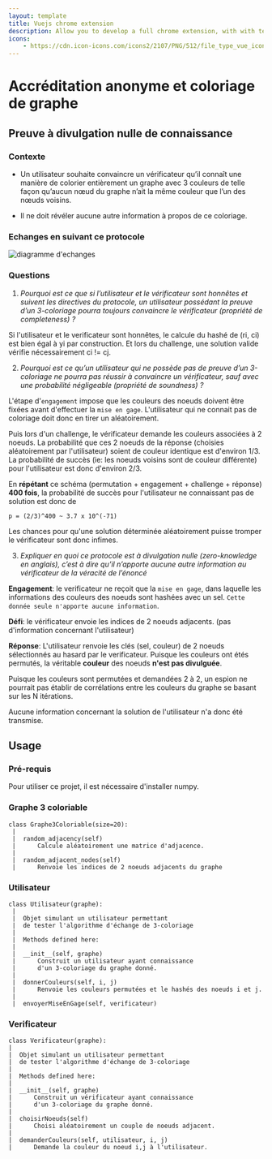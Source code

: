 ```yaml
---
layout: template
title: Vuejs chrome extension
description: Allow you to develop a full chrome extension, with with templating, routing... using Vuejs
icons:
    - https://cdn.icon-icons.com/icons2/2107/PNG/512/file_type_vue_icon_130078.png
---
```



# Accréditation anonyme et coloriage de graphe

## Preuve à divulgation nulle de connaissance

### Contexte

* Un utilisateur souhaite convaincre un vérificateur qu’il connaît une manière
de colorier entièrement un graphe avec 3 couleurs de telle façon qu’aucun
nœud du graphe n’ait la même couleur que l’un des nœuds voisins.

* Il ne doit révéler aucune autre information à propos de ce coloriage.

### Echanges en suivant ce protocole
![diagramme d'echanges](docs/echanges.png)

### Questions

1. *Pourquoi est ce que si l’utilisateur et le vérificateur sont honnêtes et suivent les directives du protocole, un utilisateur possédant la preuve d’un 3-coloriage pourra toujours convaincre le vérificateur (propriété de completeness) ?*

Si l'utilisateur et le verificateur sont honnêtes, le calcule du hashé de (ri, ci) est bien égal à yi par construction. Et lors du challenge, une solution valide vérifie nécessairement ci != cj.

2. *Pourquoi est ce qu’un utilisateur qui ne possède pas de preuve d’un 3-coloriage ne pourra pas réussir à convaincre un vérificateur, sauf avec une probabilité négligeable (propriété de soundness) ?*

L'étape d'`engagement` impose que les couleurs des noeuds doivent être fixées avant d'effectuer la `mise en gage`. L'utilisateur qui ne connait pas de coloriage doit donc en tirer un aléatoirement.

Puis lors d'un challenge, le vérificateur demande les couleurs associées à 2 noeuds. La probabilité que ces 2 noeuds de la réponse (choisies aléatoirement par l'utilisateur) soient de couleur identique est d'environ 1/3. La probabilité de succès (ie: les noeuds voisins sont de couleur différente) pour l'utilisateur est donc d'environ 2/3.

En **répétant** ce schéma (permutation + engagement + challenge + réponse) **400 fois**, la probabilité de succès pour l'utilisateur ne connaissant pas de solution est donc de 

    p = (2/3)^400 ~ 3.7 x 10^(-71)

Les chances pour qu'une solution déterminée aléatoirement puisse tromper le vérificateur sont donc infimes.

3. *Expliquer en quoi ce protocole est à divulgation nulle (zero-knowledge en anglais), c’est à dire qu’il n’apporte aucune autre information au vérificateur de la véracité de l’énoncé*


**Engagement**: le verificateur ne reçoit que la `mise en gage`, dans laquelle les informations des couleurs des noeuds sont hashées avec un sel. `Cette donnée seule n'apporte aucune information`.

**Défi**: le vérificateur envoie les indices de 2 noeuds adjacents. (pas d'information concernant l'utilisateur)

**Réponse**: L'utilisateur renvoie les clés (sel, couleur) de 2 noeuds sélectionnés au hasard par le verificateur. Puisque les couleurs ont étés permutés, la véritable **couleur** des noeuds **n'est pas divulguée**.

Puisque les couleurs sont permutées et demandées 2 à 2, un espion ne pourrait pas établir de corrélations entre les couleurs du graphe se basant sur les N itérations.

Aucune information concernant la solution de l'utilisateur n'a donc été transmise.

## Usage

### Pré-requis

Pour utiliser ce projet, il est nécessaire d'installer numpy.

### Graphe 3 coloriable

```
class Graphe3Coloriable(size=20):
 |  
 |  random_adjacency(self)
 |      Calcule aléatoirement une matrice d'adjacence.
 |  
 |  random_adjacent_nodes(self)
 |      Renvoie les indices de 2 noeuds adjacents du graphe
 ```

### Utilisateur

```
class Utilisateur(graphe):
 |  
 |  Objet simulant un utilisateur permettant
 |  de tester l'algorithme d'échange de 3-coloriage
 |  
 |  Methods defined here:
 |  
 |  __init__(self, graphe)
 |      Construit un utilisateur ayant connaissance
 |      d'un 3-coloriage du graphe donné.
 |  
 |  donnerCouleurs(self, i, j)
 |      Renvoie les couleurs permutées et le hashés des noeuds i et j.
 |  
 |  envoyerMiseEnGage(self, verificateur)
 ```

 ### Verificateur
 ```
 class Verificateur(graphe):
 |  
 |  Objet simulant un utilisateur permettant
 |  de tester l'algorithme d'échange de 3-coloriage
 |  
 |  Methods defined here:
 |  
 |  __init__(self, graphe)
 |      Construit un vérificateur ayant connaissance
 |      d'un 3-coloriage du graphe donné.
 |  
 |  choisirNoeuds(self)
 |      Choisi aléatoirement un couple de noeuds adjacent.
 |  
 |  demanderCouleurs(self, utilisateur, i, j)
 |      Demande la couleur du noeud i,j à l'utilisateur.
 ```
